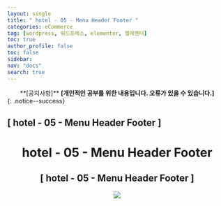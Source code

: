 ```yaml
---
layout: single
title: " hotel - 05 - Menu Header Footer "
categories: eCommerce
tag: [wordpress, 워드프레스, elementor, 엘레멘터]
toc: true
author_profile: false
toc: false
sidebar:
nav: "docs"
search: true
---
```


<center>**[공지사항]** <strong> [개인적인 공부를 위한 내용입니다. 오류가 있을 수 있습니다.] </strong></center>
{: .notice--success}

<h2>[ hotel - 05 - Menu Header Footer ]</h2>

<div align="center"><p><h1>hotel - 05 - Menu Header Footer</h1></p></div>

<div align="center"><h2>[ hotel - 05 - Menu Header Footer ]</h2>
<div align="center"><img src="http://drive.google.com/uc?export=view&id=1ek4gVR9ickv_KZW1oUHIGgoDlz8pd0L3"><br><br><br></div><br>


















